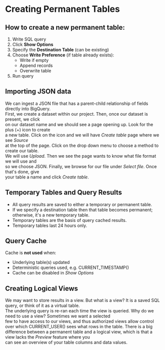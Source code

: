 # Creating Permanent Tables
## How to create a new permanent table:
1. Write SQL query
2. Click **Show Options**
3. Specify the **Destination Table** (can be existing)
4. Choose **Write Preference** (if table already exists):
    * Write if empty
    * Append records
    * Overwrite table
5. Run query 
## Importing JSON data
We can ingest a JSON file that has a parent-child relationship of fields directly into BigQuery.  
First, we create a dataset within our project. Then, once our dataset is present, we click  
on our dataset name and we should see a page opening up. Look for the plus (+) icon to create  
a new table. Click on the icon and we will have *Create table* page where we see *Source*   
at the top of the page. Click on the drop down menu to choose a method to create our table.  
We will use *Upload*. Then we see the page wants to know what file format we will use and  
so we choose JSON. Finally, we browse for our file under *Select file*. Once that's done, give  
your table a name and click *Create table*.
## Temporary Tables and Query Results
* All query results are saved to either a temporary or permanent table.
* If we specify a destination table then that table becomes permanent; otherwise, it's a new temporary table.
* Temporary tables are the basis of query cached results.
* Temporary tables last 24 hours only.
## Query Cache
Cache is **not used** when:
   * Underlying table(s) updated
   * Deterministic queries used, e.g. CURRENT_TIMESTAMP()
   * Cache can be disabled in *Show Options*
## Creating Logical Views
We may want to store results in a view. But what is a view? It is a saved SQL query, or think of it as a virtual table.  
The underlying query is re-ran each time the view is queried. Why do we need to use a view? Sometimes we want a selected  
few to have access to our views, and thus authorized views allow control over which CURRENT_USER() sees what rows in the table.
There is a big difference between a permanent table and a logical view, which is that a view lacks the *Preview* feature where you  
can see an overview of your table columns and data values.

